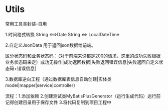 # Utils
常用工具类封装-自用

1.时间格式转换 String <==>Date String <=> LocalDateTime

2.自定义JsonData 用于返回json数据给前端。

区分状态码和业务状态码：（对于前端来说都是200的请求，这里的成功失败根据业务状态码来定）成功无操作|成功返回数据|失败返回错误信息|失败返回自定义状态码+错误信息|

3.数据库逆向工程（通过数据库表信息自动创建|实体类model|mapper|service|controller）
 
 流程：1.添加依赖 2.创建测试类MyBatisPlusGenerator（运行生成代码）运行前记得创建目录用于保存文件 3.将代码复制到项目工程中
